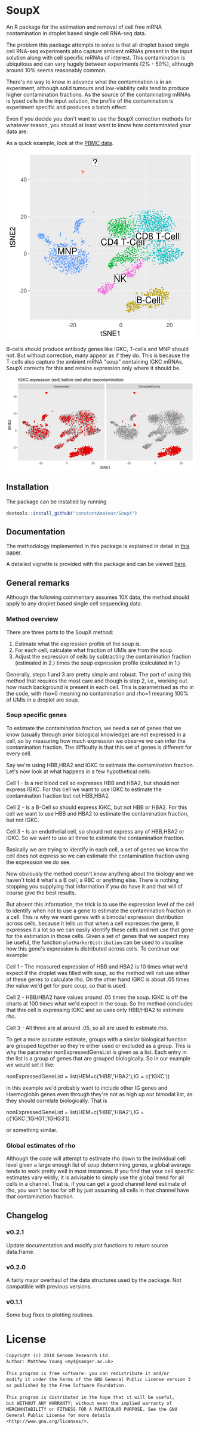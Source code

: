 # SoupX

An R package for the estimation and removal of cell free mRNA contamination in droplet based single cell RNA-seq data.

The problem this package attempts to solve is that all droplet based single cell RNA-seq experiments also capture ambient mRNAs present in the input solution along with cell specific mRNAs of interest.  This contamination is ubiquitous and can vary hugely between experiments (2% - 50%), although around 10% seems reasonably common.

There's no way to know in advance what the contamination is in an experiment, although solid tumours and low-viability cells tend to produce higher contamination fractions.  As the source of the contaminating mRNAs is lysed cells in the input solution, the profile of the contamination is experiment specific and produces a batch effect. 

Even if you decide you don't want to use the SoupX correction methods for whatever reason, you should at least want to know how contaminated your data are.

As a quick example, look at the [PBMC data](https://support.10xgenomics.com/single-cell-gene-expression/datasets/2.1.0/pbmc4k).

![Quick annotation](PBMC_Annotation.png)

B-cells should produce antibody genes like IGKC, T-cells and MNP should not.  But without correction, many appear as if they do.  This is because the T-cells also capture the ambient mRNA "soup" containing IGKC mRNAs.  SoupX corrects for this and retains expression only where it should be.

![IGKC expressing cells in red](IGKC_comparison.png)

## Installation

The package can be installed by running

```R
devtools::install_github("constantAmateur/SoupX")
```

## Documentation

The methodology implemented in this package is explained in detail in [this paper](https://github.com/constantAmateur/SoupX).  

A detailed vignette is provided with the package and can be viewed [here](https://github.com/constantAmateur/SoupX/tree/master/vignettes/pbmcTutorial.pdf).

## General remarks

Although the following commentary assumes 10X data, the method should apply to any droplet based single cell sequencing data.

### Method overview

There are three parts to the SoupX method:

1. Estimate what the expression profile of the soup is.  
2. For each cell, calculate what fraction of UMIs are from the soup.
3. Adjust the expression of cells by subtracting the contamination fraction (estimated in 2.) times the soup expression profile (calculated in 1.)

Generally, steps 1 and 3 are pretty simple and robust.  The part of using this method that requires the most care and though is step 2, i.e., working out how much background is present in each cell.  This is parametrised as rho in the code, with rho=0 meaning no contamination and rho=1 meaning 100% of UMIs in a droplet are soup.


### Soup specific genes

To estimate the contamination fraction, we need a set of genes that we know (usually through prior biological knowledge) are not expressed in a cell, so by measuring how much expression we observe we can infer the contamination fraction.  The difficulty is that this set of genes is different for every cell.

Say we're using HBB,HBA2 and IGKC to estimate the contamination fraction.  Let's now look at what happens in a few hypothetical cells:

Cell 1 - Is a red blood cell so expresses HBB and HBA2, but should not express IGKC.  For this cell we want to use IGKC to estimate the contamination fraction but not HBB,HBA2.

Cell 2 - Is a B-Cell so should express IGKC, but not HBB or HBA2.  For this cell we want to use HBB and HBA2 to estimate the contamination fraction, but not IGKC.

Cell 3 - Is an endothelial cell, so should not express any of HBB,HBA2 or IGKC.  So we want to use all three to estimate the contamination fraction.

Basically we are trying to identify in each cell, a set of genes we know the cell does not express so we can estimate the contamination fraction using the expression we do see.

Now obviously the method doesn't know anything about the biology and we haven't told it what's a B cell, a RBC or anything else.  There is nothing stopping you supplying that information if you do have it and that will of course give the best results.

But absent this information, the trick is to use the expression level of the cell to identify when not to use a gene to estimate the contamination fraction in a cell.  This is why we want genes with a bimodal expression distribution across cells, because it tells us that when a cell expresses the gene, it expresses it a lot so we can easily identify these cells and not use that gene for the estimation in those cells.  Given a set of genes that we suspect may be useful, the function `plotMarkerDistribution` can be used to visualise how this gene's expression is distributed across cells.  To continue our example:

Cell 1 - The measured expression of HBB and HBA2 is 10 times what we'd expect if the droplet was filled with soup, so the method will not use either of these genes to calculate rho.  On the other hand IGKC is about .05 times the value we'd get for pure soup, so that is used.

Cell 2 - HBB/HBA2 have values around .05 times the soup.  IGKC is off the charts at 100 times what we'd expect in the soup.  So the method concludes that this cell is expressing IGKC and so uses only HBB/HBA2 to estimate rho.

Cell 3 - All three are at around .05, so all are used to estimate rho.

To get a more accurate estimate, groups with a similar biological function are grouped together so they're either used or excluded as a group.  This is why the parameter nonExpressedGeneList is given as a list.  Each entry in the list is a group of genes that are grouped biologically.  So in our example we would set it like:

nonExpressedGeneList = list(HEM=c('HBB','HBA2'),IG = c('IGKC'))

in this example we'd probably want to include other IG genes and Haemoglobin genes even through they're not as high up our bimodal list, as they should correlate biologically. That is

nonExpressedGeneList = list(HEM=c('HBB','HBA2'),IG = c('IGKC','IGHG1','IGHG3'))

or something similar.

### Global estimates of rho

Although the code will attempt to estimate rho down to the individual cell level given a large enough list of soup determining genes, a global average tends to work pretty well in most instances.  If you find that your cell specific estimates vary wildly, it is advisable to simply use the global trend for all cells in a channel.  That is, if you can get a good channel level estimate of rho, you won't be too far off by just assuming all cells in that channel have that contamination fraction.

## Changelog

### v0.2.1

Update documentation and modify plot functions to return source data.frame.

### v0.2.0

A fairly major overhaul of the data structures used by the package.  Not compatible with previous versions.

### v0.1.1

Some bug fixes to plotting routines.

# License

```
Copyright (c) 2018 Genome Research Ltd. 
Author: Matthew Young <my4@sanger.ac.uk> 
 
This program is free software: you can redistribute it and/or 
modify it under the terms of the GNU General Public License version 3 
as published by the Free Software Foundation. 

This program is distributed in the hope that it will be useful, 
but WITHOUT ANY WARRANTY; without even the implied warranty of 
MERCHANTABILITY or FITNESS FOR A PARTICULAR PURPOSE. See the GNU 
General Public License for more details <http://www.gnu.org/licenses/>. 
```
